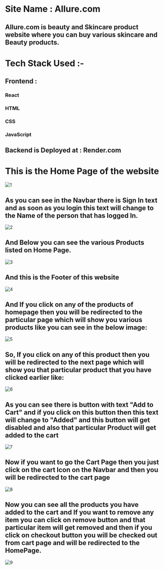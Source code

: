 
<h1>Site Name : Allure.com</h1>

<h2>Allure.com is beauty and Skincare product website where you can buy various skincare and Beauty products.</h2>

<h1>Tech Stack Used :- </h1>

<h2>Frontend : </h2>
  <h3>React</h3>
  <h3>HTML</h3>
  <h3>CSS</h3>
  <h3>JavaScript</h3>

<h2>Backend is Deployed at : <b>Render.com</b></h2>
  
<h1>This is the Home Page of the website</h1>

<img src="./Readme Images/home.PNG" alt="1" />

<h2>As you can see in the Navbar there is <b>Sign In</b> text and as soon as you login this text will change to the Name of the person that has logged In.</h2>

<img src="./Readme Images/userName.PNG" alt="2" />

<h2>And Below you can see the various Products listed on Home Page.</h2>

<img src="./Readme Images/homePageProducts.PNG" alt="3" />

<h2>And this is the Footer of this website </h2>

<img src="./Readme Images/Footer.PNG" alt="4" />

<h2>And If you click on any of the products of homepage then you will be redirected to the particular page which will show you various products like you can see in the below image:</h2>

<img src="./Readme Images/ProductsPage.PNG" alt="5" />

<h2>So, If you click on any of this product then you will be redirected to the next page which will show you that particular product that you have clicked earlier like:</h2>

<img src="./Readme Images/singleProduct.PNG" alt="6" />

<h2>As you can see there is button with text "Add to Cart" and if you click on this button then this text will change to "Added" and this button will get disabled and also that particular Product will get added to the cart </h2>

<img src="./Readme Images/ProductAdded.PNG" alt="7" />

<h2>Now if you want to go the Cart Page then you just click on the cart Icon on the Navbar and then you will be redirected to the cart page</h2>

<img src="./Readme Images/CartPage.PNG" alt="8" />

<h2>Now you can see all the products you have added to the cart and If you want to remove any item you can click on remove button and that particular item will get removed and then if you click on checkout button you will be checked out from cart page and will be redirected to the HomePage.</h2>

<img src="./Readme Images/checkout.PNG" alt="9" />